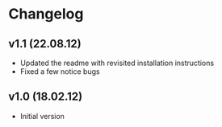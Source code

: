 # Changelog

## v1.1 (22.08.12)
* Updated the readme with revisited installation instructions
* Fixed a few notice bugs

## v1.0 (18.02.12)
+ Initial version